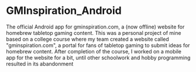 # GMInspiration_Android
The official Android app for gminspiration.com, a (now offline) website for homebrew tabletop gaming content. This was a personal project of mine based on a college course where my team created a website called "gminspiration.com", a portal for fans of tabletop gaming to submit ideas for homebrew content.
After completion of the course, I worked on a mobile app for the website for a bit, until other schoolwork and hobby programming resulted in its abandonment
